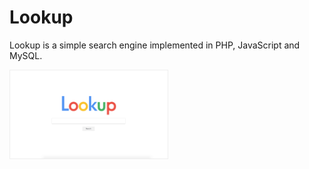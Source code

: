 # Lookup

Lookup is a simple search engine implemented in PHP, JavaScript and MySQL. 

<img src="assets/images/screen.png" style="border: 1px solid #eee; width:50%; max-width:300px">

